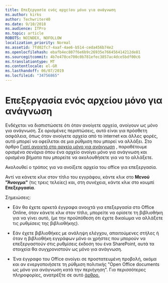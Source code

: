 ```yaml
---
title: Επεξεργασία ενός αρχείου μόνο για ανάγνωση
ms.author: kirks
author: Techwriter40
ms.date: 9/10/2018
ms.audience: ITPro
ms.topic: article
ROBOTS: NOINDEX, NOFOLLOW
localization_priority: Normal
ms.assetid: 7fd02fc7-4aaf-4ae6-b514-ceda456b74e2
ms.openlocfilehash: ebafb4ec807f6e6b9c26935e766456414212de81
ms.sourcegitcommit: 4b7e478ce700c0b781efec3857ac4dce5bdf00c6
ms.translationtype: MT
ms.contentlocale: el-GR
ms.lasthandoff: 06/07/2019
ms.locfileid: "34756865"
---
```

# <a name="edit-a-read-only-file"></a>Επεξεργασία ενός αρχείου μόνο για ανάγνωση

Ενδέχεται να διαπιστώσετε ότι όταν ανοίγετε αρχεία, ανοίγουν ως μόνο για ανάγνωση. Σε ορισμένες περιπτώσεις, αυτό είναι για πρόσθετη ασφάλεια, όπως όταν ανοίγετε αρχεία από το internet και άλλες φορές, αυτό μπορεί να οφείλεται σε μια ρύθμιση που μπορεί να αλλάξει. Στο άρθρο [Γιατί ανοιχτό στο αρχείο μόνο για ανάγνωση](https://support.office.com/article/Why-did-my-file-open-read-only-3ab4b792-da50-4b38-8628-14c64e1f1d15) , παραθέτουμε ορισμένα σενάρια όπου ένα αρχείο ανοίγει μόνο για ανάγνωση και ορισμένα βήματα που μπορείτε να ακολουθήσετε για να το αλλάξετε.

Ακολουθεί ο τρόπος για να ανοίξετε αρχεία του office για επεξεργασία.

Αντί να κάνετε κλικ στον τίτλο του εγγράφου, κάντε κλικ στο **Μενού "Άνοιγμα"** (τις τρεις τελείες) και, στη συνέχεια, κάντε κλικ στο κουμπί **Επεξεργασία**.

Σημειώσεις:

- Εάν θα έχετε αρκετά έγγραφα ανοιχτά για επεξεργασία στο Office Online, όταν κάνετε κλικ στον τίτλο, μπορείτε να ορίσετε τη βιβλιοθήκη για να γίνει αυτό, (με την προϋπόθεση ότι έχετε δικαίωμα να αλλάξετε τις ρυθμίσεις της βιβλιοθήκης).

- Εάν έχετε βιβλιοθήκες με ανάληψη ελέγχου, απαιτούμενες στήλες ή όταν η βιβλιοθήκη εγγράφων μόνο οι χρήστες που μπορούν να επεξεργαστούν στις ρυθμίσεις έκδοση του ένα SharePoint, αυτά τα στοιχεία θα συγχρονιστούν ως μόνο για ανάγνωση.

- Ένα έγγραφο του Office ανοίγει σε προστατευμένη προβολή, ακόμα και αν ενεργοποιήσετε τη ρύθμιση πολιτικής "Open Office documents ως μόνο για ανάγνωση κατά την περιήγηση". Για περισσότερες πληροφορίες, ανατρέξτε σε αυτό [άρθρο.](https://support.microsoft.com/help/983047/an-office-document-opens-in-protected-view-even-though-you-enable-the)

